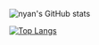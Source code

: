 ![nyan's GitHub stats](https://github-readme-stats.vercel.app/api?username=peachiiyz&show_icons=true&theme=tokyonight)

[![Top Langs](https://github-readme-stats.vercel.app/api/top-langs/?username=peachiiyz&layout=compact)](https://github.com/anuraghazra/github-readme-stats)
